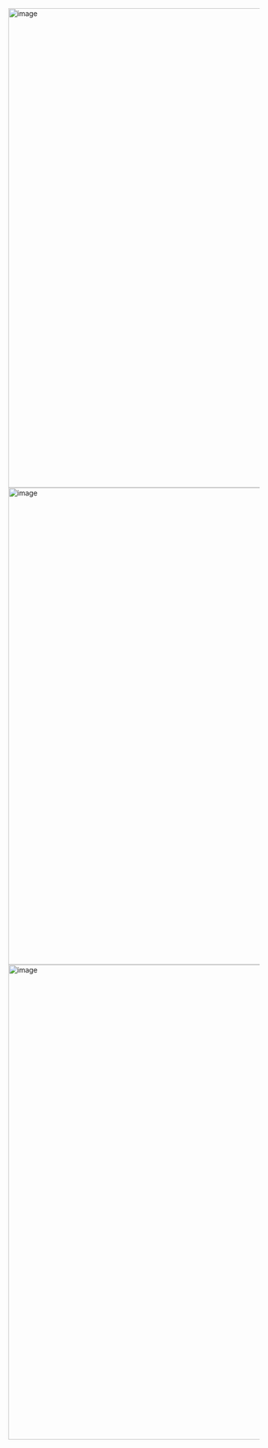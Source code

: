 <img width="960" alt="image" src="https://github.com/shubhikaupadhyay/CAPM/assets/86827252/41425cc6-0a46-4eec-8106-596c0bbc718d">
<img width="955" alt="image" src="https://github.com/shubhikaupadhyay/CAPM/assets/86827252/47c17b25-1944-4788-a466-356c0f5dcd78">
<img width="951" alt="image" src="https://github.com/shubhikaupadhyay/CAPM/assets/86827252/52edb934-6db9-42d9-9d0d-adfe9d13ae29">
